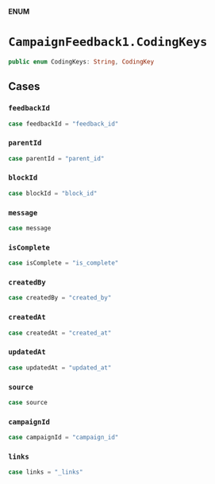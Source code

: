 **ENUM**

# `CampaignFeedback1.CodingKeys`

```swift
public enum CodingKeys: String, CodingKey
```

## Cases
### `feedbackId`

```swift
case feedbackId = "feedback_id"
```

### `parentId`

```swift
case parentId = "parent_id"
```

### `blockId`

```swift
case blockId = "block_id"
```

### `message`

```swift
case message
```

### `isComplete`

```swift
case isComplete = "is_complete"
```

### `createdBy`

```swift
case createdBy = "created_by"
```

### `createdAt`

```swift
case createdAt = "created_at"
```

### `updatedAt`

```swift
case updatedAt = "updated_at"
```

### `source`

```swift
case source
```

### `campaignId`

```swift
case campaignId = "campaign_id"
```

### `links`

```swift
case links = "_links"
```
